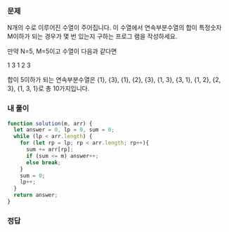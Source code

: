 ### 문제
N개의 수로 이루어진 수열이 주어집니다.
이 수열에서 연속부분수열의 합이 특정숫자 M이하가 되는 경우가 몇 번 있는지 구하는 프로그 램을 작성하세요.

만약 N=5, M=5이고 수열이 다음과 같다면

1 3 1 2 3 

합이 5이하가 되는 연속부분수열은 {1}, {3}, {1}, {2}, {3}, {1, 3}, {3, 1}, {1, 2}, {2, 3}, {1, 3, 1}로 총 10가지입니다.

### 내 풀이
```js
function solution(m, arr) {
  let answer = 0, lp = 0, sum = 0;
  while (lp < arr.length) {
    for (let rp = lp; rp < arr.length; rp++){
      sum += arr[rp];
      if (sum <= m) answer++;
      else break;
    }
    sum = 0;
    lp++;
  }
  return answer;
}
```

### 정답
```js

```
